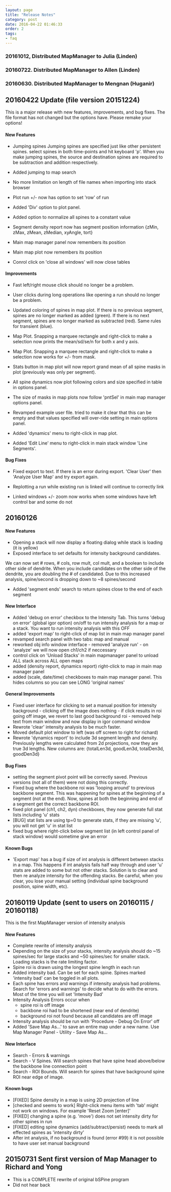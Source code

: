 ```yaml
---
layout: page
title: "Release Notes"
category: post
date: 2016-04-22 01:46:33
order: 2
tags:
- faq
---
```


### 20161012, Distributed MapManager to Julia (Linden)

### 20160722. Distributed MapManager to Allen (Linden)

### 20160630. Distributed MapManager to Mengnan (Huganir)

## 20160422 Update (file version 20151224)

This is a major release with new features, improvements, and bug fixes. The file format has not changed but the options have. Please remake your options!

#### New Features

- Jumping spines
Jumping spines are specified just like other persistent spines. select spines in both time-points and hit keyboard 'p'. When you make jumping spines, the source and destination spines are required to be subtraction and addition respectively.

- Added jumping to map search

- No more limitation on length of file names when importing into stack browser

- Plot run +/- now has option to set 'row' of run

- Added 'Div' option to plot panel.
- Added option to normalize all spines to a constant value

- Segment density report now has segment position information {zMin, zMax, zMean, zMedian, xyAngle, tort}

- Main map manager panel now remembers its position
- Main map plot now remembers its position

- Conrol click on 'close all windows' will now close tables

#### Improvements

- Fast left/right mouse click should no longer be a problem.

- User clicks during long operations like opening a run should no longer be a problem.

- Updated coloring of spines in map plot. If there is no previous segment, spines are no longer marked as added (green). If there is no next segment, spines are no longer marked as subtracted (red). Same rules for transient (blue).

- Map Plot. Snapping a marquee rectangle and right-click to make a selection now prints the mean/sd/se/n for both x and y axis.
- Map Plot. Snapping a marquee rectangle and right-click to make a selection now works for +/- from mask.

- Stats button in map plot will now report grand mean of all spine masks in plot (previously was only per segment).

- All spine dynamics now plot following colors and size specified in table in options panel.
- The size of masks in map plots now follow 'pntSel' in main map manager options panel.

- Revamped example user file. tried to make it clear that this can be empty and that values specified will over-ride setting in main options panel.

- Added 'dynamics' menu to right-click in map plot.
- Added 'Edit Line' menu to right-click in main stack window 'Line Segments'.


#### Bug Fixes

- Fixed export to text.
If there is an error during export. 'Clear User' then 'Analyze User Map' and try export again. 

- Replotting a run while existing run is linked will continue to correctly link

- Linked windows +/- zoom now works when some windows have left control bar and some do not

## 20160126

#### New Features
- Opening a stack will now display a floating dialog while stack is loading (it is yellow)
- Exposed interface to set defaults for intensity background candidates.

We can now set # rows, # cols, row mult, col mult, and a boolean to include other side of dendrite.
When you include candidates on the other side of the dendrite, you are doubling the # of candidated.
Due to this increased analysis, spine/second is dropping down to ~8 spines/second

- Added 'segment ends' search to return spines close to the end of each segment

#### New Interface
- Added 'debug on error' checkbox to the Intensity Tab. This turns 'debug on error' (global igor option) on/off to run intensity analysis for a map or a stack. You want to run intensity analysis with this OFF
- added 'export map' to right-click of map list in main map manager panel
- revamped search panel with two tabs: map and manual
- reworked obj info window interface
		- removed 'analyze run'
		- on 'analyze' we will now open ch1/ch2 if neccessary
- control click on 'Unload Stacks' in main mapmanager panel to unload ALL stack across ALL open maps
- added (density report, dynamics report) right-click to map in main map manager panel
- added (scale, date/time) checkboxes to main map manager panel. This hides columns so you can see LONG 'original names'
	
#### General Improvements
- Fixed user interface for clicking to set a manual position for intensity background
		- clicking off the image does nothing
		- if click results in roi going off image, we revert to last good background roi
		- removed help text from main window and now display in igor command window
- Rewrote 'clear' intensity analysis to be much faster.
- Moved default plot window to left (was off screen to right for richard)
- Rewrote 'dynamics report' to include 3d segment length and density. Previously lengths were calculated from 2d projections, now they are true 3d lengths. New columns are: {totalLen3d, goodLen3d, totalDen3d, goodDen3d}

#### Bug Fixes
- setting the segment pivot point will be correctly saved. Previous versions (not all of them) were not doing this correctly.
- Fixed bug where the backbone roi was 'looping around' to previous backbone segment. This was happening for spines at the beginning of a segment (not at the end). Now, spines at both the beginning and end of a segment get the correct backbone ROI.
- fixed plot panel (ch1, ch2, dyn) checkboxes, they now generate full stat lists including 'u' stats
- [BUG] stat lists are using tp=0 to generate stats, if they are missing 'u', you will not get 'u' in stat list
- fixed bug where right-click below segment list (in left control panel of stack window) would sometime give an error
	
#### Known Bugs
- 'Export map' has a bug if size of int analysis is different between stacks in a map. This happens if int analysis fails half way through and user 'u' stats are added to some but not other stacks. Solution is to clear and then re analyze intensity for the offending stacks. Be careful, when you clear, you lose your manual setting (individual spine background position, spine width, etc).


## 20160119 Update (sent to users on 20160115 / 20160118)

This is the first MapManager version of intensity analysis
	
#### New Features
- Complete rewrite of intensity analysis
- Depending on the size of your stacks, intensity analysis should do ~15 spines/sec for large stacks and ~50 spines/sec for smaller stack. Loading stacks is the rate limiting factor.
- Spine roi is drawn using the longest spine length in each run
- Added intensity bad. Can be set for each spine. Spines marked 'intensity bad' can be toggled in all plots.
- Each spine has errors and warnings if intensity analysis had problems. Search for 'errors and warnings' to decide what to do with the errors. Most of the time you will set 'Intensity Bad'
- Intensity Analysis Errors occur when
    - spine roi is off image
    - backbone roi had to be shortened (near end of dendrite)
    - background roi not found because all candidates are off image
- Intensity analysis should be run with 'Procedure - Debug On Error' off
- Added 'Save Map As...' to save an entire map under a new name. Use Map Manager Panel - Utility - Save Map As...
	
#### New Interface
- Search - Errors & warnings
- Search - V Spines. Will search spines that have spine head above/below the backbone line connection point
- Search - ROI Bounds. Will search for spines that have background spine ROI near edge of image.
	
#### Known bugs
- [FIXED] Spine density in a map is using 2D projection of line
- [checked and seems to work] RIght-click menu items with 'tab' might not work on windows. For example 'Reset Zoom   [enter]'
- [FIXED] changing a spine (e.g. 'move') does not set intensity dirty for other spines in run
- [FIXED] editing spine dynamics (add/subtract/persist) needs to mark all effected spines as 'intensity dirty'
- After int analysis, if no background is found (error #99) it is not possible to have user set manual background



## 20150731 Sent first version of Map Manager to Richard and Yong

- This is a COMPLETE rewrite of original bSPine program
- Did not hear back